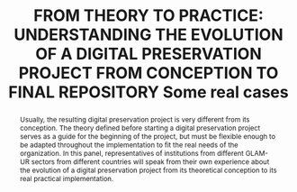 ---
abstract: "Usually, the resulting digital preservation project is very different from
  its conception. \nThe theory defined before starting a digital preservation project
  serves as a guide for the beginning of the project, but must be flexible enough
  to be adapted throughout the implementation to fit the real needs of the organization.\nIn
  this panel, representatives of institutions from different GLAM-UR sectors from
  different countries will speak from their own experience about the evolution of
  a digital preservation project from its theoretical conception to its real practical
  implementation."
creators:
- Caballos, Almudena
- Knowles, Chris
- Cawthorn, Kate
- Guillermo Martinez, Antonio
- Fuertes, Maria
date: null
document_url: https://www.ideals.illinois.edu/items/128278/bitstreams/428921/data.pdf
grand_parent: iPRES
institutions: []
keywords:
- digital preservation project
- digital repositories
- implementation
landing_page_url: https://hdl.handle.net/2142/121074
language: eng
layout: publication
license: CC-BY 4.0 International
notes_url: null
parent: iPRES 2023
publication_type: paper
size: null
slides_url: https://hdl.handle.net/2142/121682
source_name: iPRES
title: 'FROM THEORY TO PRACTICE: UNDERSTANDING THE EVOLUTION OF A DIGITAL PRESERVATION
  PROJECT FROM CONCEPTION TO FINAL REPOSITORY Some real cases'
year: 2023
---